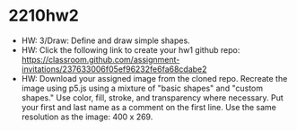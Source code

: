 # 2210hw2
- HW: 3/Draw: Define and draw simple shapes.
- HW: Click the following link to create your hw1 github repo: https://classroom.github.com/assignment-invitations/237633006f05ef96232fe6fa68cdabe2
- HW: Download your assigned image from the cloned repo. Recreate the image using p5.js using a mixture of "basic shapes" and "custom shapes." Use color, fill, stroke, and transparency where necessary. Put your first and last name as a comment on the first line. Use the same resolution as the image: 400 x 269.
